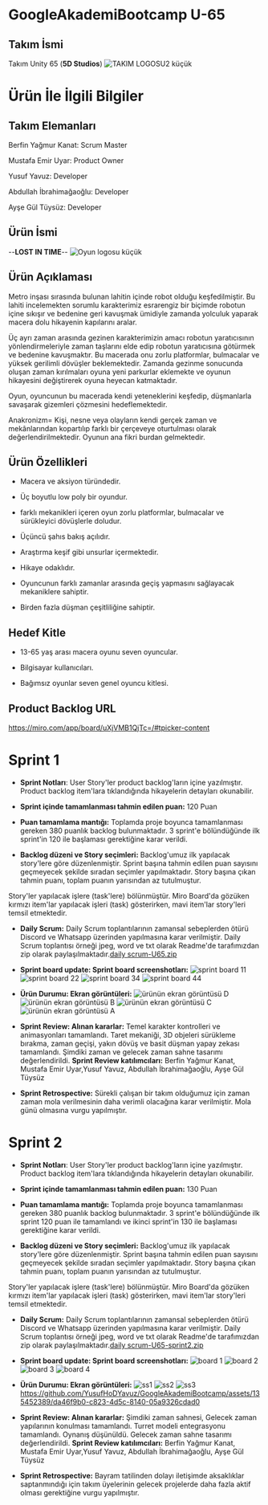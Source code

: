 # GoogleAkademiBootcamp U-65
## Takım İsmi
Takım Unity 65 (**5D Studios**)
![TAKIM LOGOSU2 küçük](https://github.com/YusufHoDYavuz/GoogleAkademiBootcamp/assets/135452389/872f5267-b510-4dc5-87cd-f1d0c4f4c7a2)
# Ürün İle İlgili Bilgiler

## Takım Elemanları
Berfin Yağmur Kanat: Scrum Master 

Mustafa Emir Uyar: Product Owner

Yusuf Yavuz: Developer

Abdullah İbrahimağaoğlu: Developer

Ayşe Gül Tüysüz: Developer

## Ürün İsmi
--**LOST IN TIME**--
![Oyun logosu küçük](https://github.com/YusufHoDYavuz/GoogleAkademiBootcamp/assets/135452389/3ae570bb-bc25-4abe-b2e1-72791d2aefd5)
## Ürün Açıklaması

Metro inşası sırasında bulunan lahitin içinde robot olduğu keşfedilmiştir. Bu lahiti incelemekten sorumlu karakterimiz esrarengiz bir biçimde robotun içine sıkışır ve bedenine geri kavuşmak ümidiyle zamanda yolculuk yaparak macera dolu hikayenin kapılarını aralar.

Üç ayrı zaman arasında gezinen karakterimizin amacı robotun yaratıcısının yönlendirmeleriyle zaman taşlarını elde edip robotun yaratıcısına götürmek ve bedenine kavuşmaktır. Bu macerada onu zorlu platformlar, bulmacalar ve yüksek gerilimli dövüşler beklemektedir. Zamanda gezinme sonucunda oluşan zaman kırılmaları oyuna yeni parkurlar eklemekte ve oyunun hikayesini değiştirerek oyuna heyecan katmaktadır.

Oyun, oyuncunun bu macerada kendi yeteneklerini keşfedip, düşmanlarla savaşarak gizemleri çözmesini hedeflemektedir.

Anakronizm= Kişi, nesne veya olayların kendi gerçek zaman ve mekânlarından kopartılıp farklı bir çerçeveye oturtulması olarak değerlendirilmektedir. Oyunun ana fikri burdan gelmektedir.

## Ürün Özellikleri
- Macera ve aksiyon türündedir.

- Üç boyutlu low poly bir oyundur.

- farklı mekanikleri içeren oyun zorlu platformlar, bulmacalar ve sürükleyici dövüşlerle doludur. 

- Üçüncü şahıs bakış açılıdır.

- Araştırma keşif gibi unsurlar içermektedir. 

- Hikaye odaklıdır.

- Oyuncunun farklı zamanlar arasında geçiş yapmasını sağlayacak mekaniklere sahiptir.

- Birden fazla düşman çeşitliliğine sahiptir.

## Hedef Kitle
- 13-65 yaş arası macera oyunu seven oyuncular.

- Bilgisayar kullanıcıları.

- Bağımsız oyunlar seven genel oyuncu kitlesi.

## Product Backlog URL
https://miro.com/app/board/uXjVMB1QjTc=/#tpicker-content


# Sprint 1
- **Sprint Notları**: User Story'ler product backlog'ların içine yazılmıştır. Product backlog item'lara tıklandığında hikayelerin detayları okunabilir.

- **Sprint içinde tamamlanması tahmin edilen puan:** 120 Puan

- **Puan tamamlama mantığı:** Toplamda proje boyunca tamamlanması gereken 380 puanlık backlog bulunmaktadır. 3 sprint'e bölündüğünde ilk sprint'in 120 ile başlaması gerektiğine karar verildi.

- **Backlog düzeni ve Story seçimleri:** Backlog'umuz ilk yapılacak story'lere göre düzenlenmiştir. Sprint başına tahmin edilen puan sayısını geçmeyecek şekilde sıradan seçimler yapılmaktadır. Story başına çıkan tahmin puanı, toplam puanın yarısından az tutulmuştur.

Story'ler yapılacak işlere (task'lere) bölünmüştür. Miro Board'da gözüken kırmızı item'lar yapılacak işleri (task) gösterirken, mavi item'lar story'leri temsil etmektedir.

- **Daily Scrum:** Daily Scrum toplantılarının zamansal sebeplerden ötürü Discord ve Whatsapp üzerinden yapılmasına karar verilmiştir. Daily Scrum toplantısı örneği jpeg, word ve txt olarak Readme'de tarafımızdan zip olarak paylaşılmaktadır.[daily scrum-U65.zip](https://github.com/YusufHoDYavuz/GoogleAkademiBootcamp/files/11782895/daily.scrum-U65.zip)

- **Sprint board update: Sprint board screenshotları:**
![sprint board 11](https://github.com/YusufHoDYavuz/GoogleAkademiBootcamp/assets/135452389/319cb303-4b86-457a-988a-a80adfb0f67d)
![sprint board 22](https://github.com/YusufHoDYavuz/GoogleAkademiBootcamp/assets/135452389/111916ce-8012-4d06-bcab-75f68642e64e)
![sprint board 34](https://github.com/YusufHoDYavuz/GoogleAkademiBootcamp/assets/135452389/641111ba-f560-474e-a799-1c16c986d158)
![sprint board 44](https://github.com/YusufHoDYavuz/GoogleAkademiBootcamp/assets/135452389/ed420b8f-0462-4306-8cf8-8bbf4c41de41)

- **Ürün Durumu: Ekran görüntüleri:**
![ürünün ekran görüntüsü D](https://github.com/YusufHoDYavuz/GoogleAkademiBootcamp/assets/135452389/9e24c42f-cdb5-48fc-8294-bb90d3e2d0a7)
![ürünün ekran görüntüsü B](https://github.com/YusufHoDYavuz/GoogleAkademiBootcamp/assets/135452389/6bd7d9b2-dfb5-400a-a577-baa4142dc936)
![ürünün ekran görüntüsü C](https://github.com/YusufHoDYavuz/GoogleAkademiBootcamp/assets/135452389/4fc44d1a-9a40-474b-8d3d-8630d01b6eb8)
![ürünün ekran görüntüsü A](https://github.com/YusufHoDYavuz/GoogleAkademiBootcamp/assets/135452389/9e3a8183-4598-437b-92fb-0c129e3abb6c)

- **Sprint Review: Alınan kararlar:** Temel karakter kontrolleri ve animasyonları tamamlandı. Taret mekaniği, 3D objeleri sürükleme bırakma, zaman geçişi, yakın dövüş ve basit düşman yapay zekası tamamlandı. Şimdiki zaman ve gelecek zaman sahne tasarımı değerlendirildi. **Sprint Review katılımcıları:** Berfin Yağmur Kanat, Mustafa Emir Uyar,Yusuf Yavuz, Abdullah İbrahimağaoğlu, Ayşe Gül Tüysüz

- **Sprint Retrospective:**  Sürekli çalışan bir takım olduğumuz için zaman zaman mola verilmesinin daha verimli olacağına karar verilmiştir. Mola günü olmasına vurgu yapılmıştır.


# Sprint 2
- **Sprint Notları**: User Story'ler product backlog'ların içine yazılmıştır. Product backlog item'lara tıklandığında hikayelerin detayları okunabilir.

- **Sprint içinde tamamlanması tahmin edilen puan:** 130 Puan

- **Puan tamamlama mantığı:** Toplamda proje boyunca tamamlanması gereken 380 puanlık backlog bulunmaktadır. 3 sprint'e bölündüğünde ilk sprint 120 puan ile tamamlandı ve ikinci sprint'in 130 ile başlaması gerektiğine karar verildi.

- **Backlog düzeni ve Story seçimleri:** Backlog'umuz ilk yapılacak story'lere göre düzenlenmiştir. Sprint başına tahmin edilen puan sayısını geçmeyecek şekilde sıradan seçimler yapılmaktadır. Story başına çıkan tahmin puanı, toplam puanın yarısından az tutulmuştur.

Story'ler yapılacak işlere (task'lere) bölünmüştür. Miro Board'da gözüken kırmızı item'lar yapılacak işleri (task) gösterirken, mavi item'lar story'leri temsil etmektedir.

- **Daily Scrum:** Daily Scrum toplantılarının zamansal sebeplerden ötürü Discord ve Whatsapp üzerinden yapılmasına karar verilmiştir. Daily Scrum toplantısı örneği jpeg, word ve txt olarak Readme'de tarafımızdan zip olarak paylaşılmaktadır.[daily scrum-U65-sprint2.zip](https://github.com/YusufHoDYavuz/GoogleAkademiBootcamp/files/11931592/daily.scrum-U65-sprint2.zip)


- **Sprint board update: Sprint board screenshotları:**
  ![board 1](https://github.com/YusufHoDYavuz/GoogleAkademiBootcamp/assets/135452389/08b95800-7028-476f-8fbe-820fa882a909)
  ![board 2](https://github.com/YusufHoDYavuz/GoogleAkademiBootcamp/assets/135452389/03277ac7-dd57-43d7-846c-be0d4bee40c2)
  ![board 3](https://github.com/YusufHoDYavuz/GoogleAkademiBootcamp/assets/135452389/1fdf6deb-6205-4c5d-819c-ceaeede1b4fa)
  ![board 4](https://github.com/YusufHoDYavuz/GoogleAkademiBootcamp/assets/135452389/7edacb47-931f-4cfb-a6f2-f611db858469)
- **Ürün Durumu: Ekran görüntüleri:**
  ![ss1](https://github.com/YusufHoDYavuz/GoogleAkademiBootcamp/assets/135452389/c73623f9-26ae-4cb2-9ba1-fe39624a8352)
![ss2](https://github.com/YusufHoDYavuz/GoogleAkademiBootcamp/assets/135452389/442394ed-13a6-42cb-a723-52f30f979fb2)
![ss3](https://github.com/YusufHoDYavuz/GoogleAkademiBootcamp/assets/135452389/70086a60-d36a-4d33-9080-5f856fb123fd)
https://github.com/YusufHoDYavuz/GoogleAkademiBootcamp/assets/135452389/da46f9b0-c823-4d5c-8140-05a9326cdad0

- **Sprint Review: Alınan kararlar:** Şimdiki zaman sahnesi, Gelecek zaman yapılarının konulması tamamlandı. Turret modeli entegrasyonu tamamlandı. Oynanış düşünüldü. Gelecek zaman sahne tasarımı değerlendirildi. **Sprint Review katılımcıları:** Berfin Yağmur Kanat, Mustafa Emir Uyar,Yusuf Yavuz, Abdullah İbrahimağaoğlu, Ayşe Gül Tüysüz

- **Sprint Retrospective:**  Bayram tatilinden dolayı iletişimde aksaklıklar saptanmındığı için takım üyelerinin gelecek projelerde daha fazla aktif olması gerektiğine vurgu yapılmıştır.
